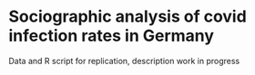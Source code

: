 # Sociographic analysis of covid infection rates in Germany

Data and R script for replication, description work in progress
